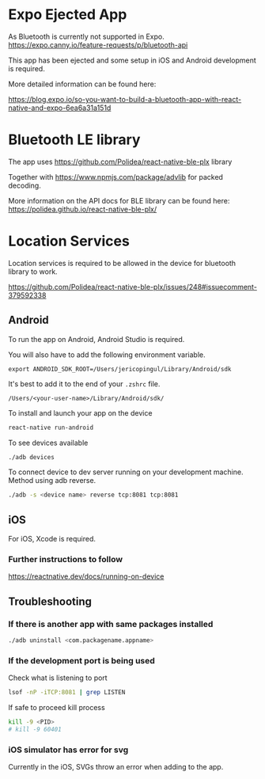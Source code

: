 # Expo Ejected App

As Bluetooth is currently not supported in Expo. https://expo.canny.io/feature-requests/p/bluetooth-api

This app has been ejected and some setup in iOS and Android development is required.

More detailed information can be found here:

https://blog.expo.io/so-you-want-to-build-a-bluetooth-app-with-react-native-and-expo-6ea6a31a151d

# Bluetooth LE library

The app uses https://github.com/Polidea/react-native-ble-plx library

Together with https://www.npmjs.com/package/advlib for packed decoding.

More information on the API docs for BLE library can be found here: https://polidea.github.io/react-native-ble-plx/

# Location Services

Location services is required to be allowed in the device for bluetooth library to work.

https://github.com/Polidea/react-native-ble-plx/issues/248#issuecomment-379592338

## Android

To run the app on Android, Android Studio is required.

You will also have to add the following environment variable.

```
export ANDROID_SDK_ROOT=/Users/jericopingul/Library/Android/sdk
```

It's best to add it to the end of your `.zshrc` file.

```
/Users/<your-user-name>/Library/Android/sdk/
```

To install and launch your app on the device

```bash
react-native run-android
```

To see devices available

```bash
./adb devices
```

To connect device to dev server running on your development machine. Method using adb reverse.

```bash
./adb -s <device name> reverse tcp:8081 tcp:8081
```

## iOS

For iOS, Xcode is required.

### Further instructions to follow

https://reactnative.dev/docs/running-on-device

## Troubleshooting

### If there is another app with same packages installed

```bash
./adb uninstall <com.packagename.appname>
```

### If the development port is being used

Check what is listening to port

```bash
lsof -nP -iTCP:8081 | grep LISTEN
```

If safe to proceed kill process

```bash
kill -9 <PID>
# kill -9 60401
```

### iOS simulator has error for svg

Currently in the iOS, SVGs throw an error when adding to the app.
